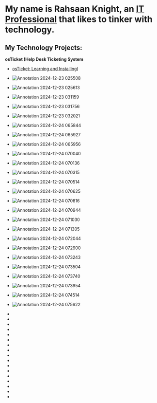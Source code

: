 <h1>My name is Rahsaan Knight, an <a href="https://www.linkedin.com">IT Professional</a> that likes to tinker with technology.</h1>

<h2>My Technology Projects:</h2>

<!--Table of Contents -->
<b>osTicket (Help Desk Ticketing System</b>
  - [osTicket: Learning and Installing](https://github.com/mazeman222/osTicket-Learning-and-Installing))
  - ![Annotation 2024-12-23 025508](https://github.com/user-attachments/assets/46d1888d-5d83-4160-8c0c-057cc46c3fbd)
  - ![Annotation 2024-12-23 025613](https://github.com/user-attachments/assets/efbadf66-c7df-4769-9f2a-5944da43fc33)
  - ![Annotation 2024-12-23 031159](https://github.com/user-attachments/assets/72626b85-9534-46b0-af9b-c44f3edf195c)
  - ![Annotation 2024-12-23 031756](https://github.com/user-attachments/assets/a84a652b-11f9-4e86-a94a-ef11d03cfa0e)
  - ![Annotation 2024-12-23 032021](https://github.com/user-attachments/assets/3ab74e13-3d9f-4ce3-ab54-1f9db4fe3c3d)

  - ![Annotation 2024-12-24 065844](https://github.com/user-attachments/assets/ee24ecd9-2196-479a-8008-8ec7469cb74d)
  - ![Annotation 2024-12-24 065927](https://github.com/user-attachments/assets/8d7c424f-555f-4701-a3e0-40760f787bee)
  - ![Annotation 2024-12-24 065956](https://github.com/user-attachments/assets/720175e8-7b58-42b4-b707-29cb7a77cabb)
  - ![Annotation 2024-12-24 070040](https://github.com/user-attachments/assets/f52b8fe5-a9f8-43ed-8aea-096f171cdc0d)
  - ![Annotation 2024-12-24 070136](https://github.com/user-attachments/assets/2db7ff48-7082-4e02-af07-30565b48e297)

  - ![Annotation 2024-12-24 070315](https://github.com/user-attachments/assets/8cac7c82-cf0a-43d1-b612-9a61139c2b3a)
  - ![Annotation 2024-12-24 070514](https://github.com/user-attachments/assets/2e6d8591-7a64-448f-90f4-c515386cffc7)
  - ![Annotation 2024-12-24 070625](https://github.com/user-attachments/assets/11b8d38c-f04b-47d7-b43d-5d3c3246f6fd)
  - ![Annotation 2024-12-24 070816](https://github.com/user-attachments/assets/e8d72344-415a-4497-b76f-7b4b83d925bd)
  - ![Annotation 2024-12-24 070944](https://github.com/user-attachments/assets/f709be89-7879-4dab-bdf1-c07a77f1b9b9)

  - ![Annotation 2024-12-24 071030](https://github.com/user-attachments/assets/80652474-2b9c-4ba8-8369-7d18d643549f)
  - ![Annotation 2024-12-24 071305](https://github.com/user-attachments/assets/94afc60f-8cd7-4259-a06a-10c25db91879)
  - ![Annotation 2024-12-24 072044](https://github.com/user-attachments/assets/2923d758-a3cc-4030-9d28-92c70061d4d4)
  - ![Annotation 2024-12-24 072900](https://github.com/user-attachments/assets/f7cc6507-469c-42d9-a7c0-6e585dc8b1e0)
  - ![Annotation 2024-12-24 073243](https://github.com/user-attachments/assets/84fe8e43-453c-4f94-b9d3-9025497a221a)

  - ![Annotation 2024-12-24 073504](https://github.com/user-attachments/assets/515439bc-5c30-4b99-baa0-24e9c7d54031)
  - ![Annotation 2024-12-24 073740](https://github.com/user-attachments/assets/a8913b9f-4479-48f5-8419-958e3e6a7a22)
  - ![Annotation 2024-12-24 073954](https://github.com/user-attachments/assets/e3816d05-cd91-450e-ade1-8947a67f1f49)
  - ![Annotation 2024-12-24 074514](https://github.com/user-attachments/assets/a6c44790-d5c1-42ff-9e1a-16dd633b2106)
  - ![Annotation 2024-12-24 075622](https://github.com/user-attachments/assets/44bd6f91-f834-41f2-9d41-09b0b68f7be2)

  - 

  - 

  - 

  - 


  - 

  - 




  - 

  - 

  - 

  - 

  - 

  - 

  - 

  - 


  - 

  - 

  - 




